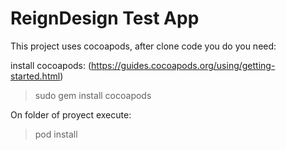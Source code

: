 # ReignDesign Test App

This project uses cocoapods, after clone code you do you need:

install cocoapods: (https://guides.cocoapods.org/using/getting-started.html)

> sudo gem install cocoapods

On folder of proyect execute:

> pod install
